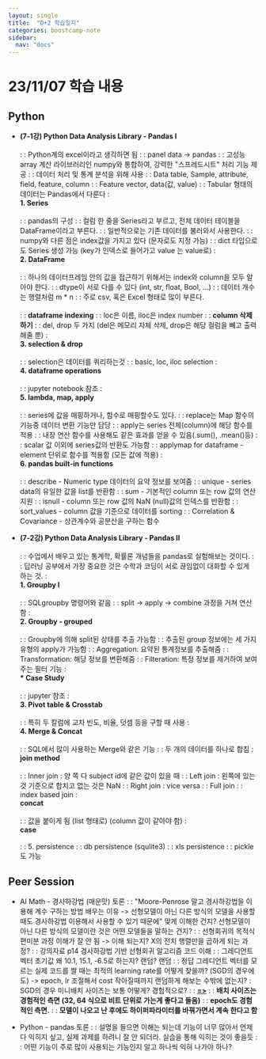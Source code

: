 ```yaml
---
layout: single
title:  "D+2 학습일지"
categories: boostcamp-note
sidebar:
  nav: "docs"
---
```


# 23/11/07 학습 내용

<h2>Python</h2>

- <b>(7-1강) Python Data Analysis Library - Pandas I</b><br><br>
: : Python계의 excel이라고 생각하면 됨
: : panel data -> pandas
: : 고성능 array 계산 라이브러리인 numpy와 통합하여, 강력한 "스프레드시트" 처리 기능 제공
: : 데이터 처리 및 통계 분석을 위해 사용
: : Data table, Sample, attribute, field, feature, column
: : Feature vector, data(값, value)
: : Tabular 형태의 데이터는 Pandas에서 다룬다
: <br><b>1. Series</b><br><br>
: : pandas의 구성
: : 컬럼 한 줄을 Series라고 부르고, 전체 데이터 테이블을 DataFrame이라고 부른다.
: : 일반적으로는 기존 데이터를 불러와서 사용한다.
: : numpy와 다른 점은 index값을 가지고 있다 (문자로도 지정 가능)
: : dict 타입으로도 Series 생성 가능 (key가 인덱스로 들어가고 value 는 value로)
: <br><b>2. DataFrame</b><br><br>
: : 하나의 데이터프레임 안의 값을 접근하기 위해서는 index와 column을 모두 알아야 한다.
: : dtype이 서로 다를 수 있다 (int, str, float, Bool, ...)
: : 데이터 개수는 행렬처럼 m * n
: : 주로 csv, 혹은 Excel 형태로 많이 부른다.
<br><br>
: : **dataframe indexing**
: : loc은 이름, iloc은 index number
: : **column 삭제하기**
: : del, drop 두 가지 (del은 메모리 자체 삭제, drop은 해당 컬럼을 빼고 출력해줄 뿐)
: <br><b>3. selection & drop</b><br><br>
: : selection은 데이터를 쿼리하는것
: : basic, loc, iloc selection
: <br><b>4. dataframe operations</b><br><br>
: : jupyter notebook 참조
: <br><b>5. lambda, map, apply</b><br><br>
: : series에 값을 매핑하거나, 함수로 매핑할수도 있다.
: : replace는 Map 함수의 기능중 데이터 변환 기능만 담당
: : apply는 series 전체(column)에 해당 함수를 적용
: : 내장 연산 함수를 사용해도 같은 효과를 얻을 수 있음(.sum(), .mean()등)
: : scalar 값 이외에 series값의 반환도 가능함
: : applymap for dataframe - element 단위로 함수를 적용함 (모든 값에 적용)
: <br><b>6. pandas built-in functions</b><br><br>
: : describe - Numeric type 데이터의 요약 정보를 보여줌
: : unique - series data의 유일한 값을 list를 반환함
: : sum - 기본적인 column 또는 row 값의 연산 지원
: : isnull - column 또는 row 값의 NaN (null)값의 인덱스를 반환함
: : sort_values - column 값을 기준으로 데이터를 sorting
: : Correlation & Covariance - 상관계수와 공분산을 구하는 함수


- <b>(7-2강) Python Data Analysis Library - Pandas II</b><br><br>
: : 수업에서 배우고 있는 통계학, 확률론 개념들을 pandas로 실험해보는 것이다.
: : 딥러닝 공부에서 가장 중요한 것은 수학과 코딩이 서로 끊임없이 대화할 수 있게 하는 것.
: <br><b>1. Groupby I</b><br><br>
: : SQLgroupby 명령어와 같음
: : split -> apply -> combine 과정을 거쳐 연산함
: <br><b>2. Groupby - grouped</b><br><br>
: : Groupby에 의해 split된 상태를 추출 가능함
: : 추출된 group 정보에는 세 가지 유형의 apply가 가능함
: : Aggregation: 요약된 통계정보를 추출해줌
: : Transformation: 해당 정보를 변환해줌
: : Filteration: 특정 정보를 제거하여 보여주는 필터 기능
: <br><b>* Case Study</b><br><br>
: : jupyter 참조
: <br><b>3. Pivot table & Crosstab</b><br><br>
: : 특히 두 칼럼에 교차 빈도, 비율, 덧셈 등을 구할 때 사용
: <br><b>4. Merge & Concat</b><br><br>
: : SQL에서 많이 사용하는 Merge와 같은 기능
: : 두 개의 데이터를 하나로 합침
: <br><b>join method</b><br><br>
: : Inner join : 양 쪽 다 subject id에 같은 값이 있을 때
: : Left join : 왼쪽에 있는 것 기준으로 합치고 없는 것은 NaN
: : Right join : vice versa
: : Full join
: : index based join
: <br><b>concat</b><br><br>
: : 값을 붙이게 됨 (list 형태로) (column 값이 같아야 함)
: <br><b>case</b><br><br>
: : 5. persistence
: : db persistence (squlite3)
: :  xls persistence
: : pickle 도 가능



<h2>Peer Session</h2>

- AI Math - 경사하강법 (매운맛) 토론
: :  "Moore-Penrose 말고 경사하강법을 이용해 계수 구하는 방법 배우는 이유 -> 선형모델이 아닌 다른 방식의 모델을 사용할 때도 경사하강법 이용해서 사용할 수 있기 때문에" 맞게 이해한 건지? 선형모델이 아닌 다른 방식의 모델이란 것은 어떤 모델들을 말하는 건지?
: : 선형회귀의 목적식 편미분  과정 이해가 잘 안 됨 -> 이해 되는지? X의 전치 행렬만을 곱하게 되는 과정?
: : 강의자료 p14 경사하강법 기반 선형회귀 알고리즘 코드 이해
: : 그레디언트 벡터 초기값 왜 10.1, 15.1, -6.5로 하는지? 랜덤? 랜덤
: : 정답 그레디언트 벡터를 모르는 실제 코드를 짤 때는 최적의 learning rate를 어떻게 찾을까? (SGD의 경우에도) -> epoch, lr 조절해서 cost 작아질때까지 랜덤하게 해보는 수밖에 없는지? 
: SGD의 경우 미니배치 사이즈는 보통 어떻게? 경험적으로?
: : **<u>=></u>**
: : **배치 사이즈는 경험적인 측면 (32, 64 식으로 비트 단위로 가는게 좋다고 들음)**
: : **epoch도 경험적인 측면.**
: : **모델이 나오고 난 후에도 하이퍼파라미터를 바꿔가면서 계속 한다고 함**

- Python - pandas 토론
: : 설명을 들으면 이해는 되는데 기능이 너무 많아서 언제 다 익히지 싶고, 실제 과제를 하려니 잘 안 되더라. 실습을 통해 익히는 것이 좋을듯
: : 어떤 기능이 주로 많이 사용되는 기능인지 알고 하나씩 익혀 나가야 하나?
